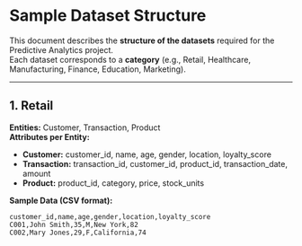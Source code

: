 # Sample Dataset Structure

This document describes the **structure of the datasets** required for the Predictive Analytics project.  
Each dataset corresponds to a **category** (e.g., Retail, Healthcare, Manufacturing, Finance, Education, Marketing).

---

## 1. Retail
**Entities:** Customer, Transaction, Product  
**Attributes per Entity:**
- **Customer:** customer_id, name, age, gender, location, loyalty_score
- **Transaction:** transaction_id, customer_id, product_id, transaction_date, amount
- **Product:** product_id, category, price, stock_units

**Sample Data (CSV format):**
```csv
customer_id,name,age,gender,location,loyalty_score
C001,John Smith,35,M,New York,82
C002,Mary Jones,29,F,California,74

